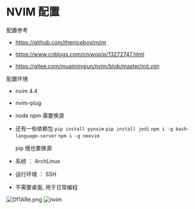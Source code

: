 # NVIM 配置

配置参考

- https://github.com/theniceboy/nvim

- https://www.cnblogs.com/cniwoq/p/13272747.html

- https://gitee.com/muaimingjun/nvim/blob/master/init.vim

配置环境

- nvim 4.4
- nvim-plug
- node npm 需要换源
- 还有一些依赖包
  `pip install pynvim` 
  `pip install jedi` 
  `npm i -g bash-language-server` 
  `npm i -g neovim`
  
   pip 慢也要换源

- 系统 ： ArchLinux
- 运行环境 ： SSH
- 不需要桌面, 用于日常编程

![Df1ARe.png](https://s3.ax1x.com/2020/12/01/Df1ARe.png)
![nvim](https://s3.ax1x.com/2020/12/18/rJ7UGd.png)
